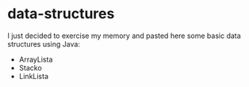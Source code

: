 # data-structures

I just decided to exercise my memory and pasted here some basic data structures using Java:

- ArrayLista
- Stacko
- LinkLista
